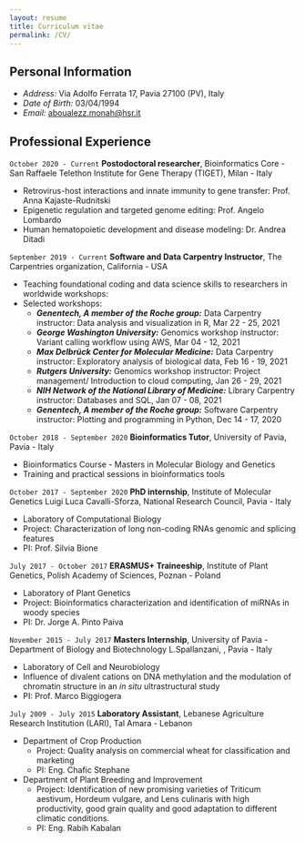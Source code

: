 ```yaml
---
layout: resume
title: Curriculum vitae
permalink: /CV/
---
```


## Personal Information

- _Address:_ Via Adolfo Ferrata 17, Pavia 27100 (PV), Italy
- _Date of Birth:_ 03/04/1994
- _Email:_ <span style="color:red"> aboualezz.monah@hsr.it </span>


## Professional Experience

`October 2020 - Current`
__Postodoctoral researcher__, Bioinformatics Core - San Raffaele Telethon Institute for Gene Therapy (TIGET), Milan - Italy   
   - Retrovirus-host interactions and innate immunity to gene transfer: Prof. Anna Kajaste-Rudnitski
   - Epigenetic regulation and targeted genome editing: Prof. Angelo Lombardo
   - Human hematopoietic development and disease modeling: Dr. Andrea Ditadi

  

`September 2019 - Current`
__Software and Data Carpentry Instructor__, The Carpentries organization, California - USA 

- Teaching foundational coding and data science skills to researchers in worldwide workshops:
- Selected workshops:
  - ***Genentech, A member of the Roche group:*** Data Carpentry instructor: Data analysis and visualization in R, Mar 22 - 25, 2021
  - ***George Washington University:*** Genomics workshop instructor: Variant calling workflow using AWS, Mar 04 - 12, 2021
  - ***Max Delbrück Center for Molecular Medicine:*** Data Carpentry instructor: Exploratory analysis of biological data, Feb 16 - 19, 2021
  - ***Rutgers University:*** Genomics workshop instructor: Project management/ Introduction to cloud computing, Jan 26 - 29, 2021
  - ***NIH Network of the National Library of Medicine:*** Library Carpentry instructor: Databases and SQL, Jan 07 - 08, 2021
  - ***Genentech, A member of the Roche group:*** Software Carpentry instructor: Plotting and programming in Python, Dec 14 - 17, 2020

  

`October 2018 - September 2020`
__Bioinformatics Tutor__, University of Pavia, Pavia - Italy
   - Bioinformatics Course - Masters in Molecular Biology and Genetics
   - Training and practical sessions in bioinformatics tools

  

`October 2017 - September 2020`
__PhD internship__, Institute of Molecular Genetics Luigi Luca Cavalli-Sforza, National Research Council, Pavia - Italy
   - Laboratory of Computational Biology
   - Project: Characterization of long non-coding RNAs genomic and splicing features
   - PI: Prof. Silvia Bione

  
  
`July 2017 - October 2017`
__ERASMUS+ Traineeship__, Institute of Plant Genetics, Polish Academy of Sciences, Poznan - Poland

- Laboratory of Plant Genetics
- Project: Bioinformatics characterization and identification of miRNAs in woody species
- PI: Dr. Jorge A. Pinto Paiva



`November 2015 - July 2017`
__Masters Internship__, University of Pavia - Department of Biology and Biotechnology L.Spallanzani, , Pavia - Italy

- Laboratory of Cell and Neurobiology
- Influence of divalent cations on DNA methylation and the modulation of chromatin structure in an _in situ_ ultrastructural study
- PI: Prof. Marco Biggiogera



`July 2009 - July 2015`
__Laboratory Assistant__, Lebanese Agriculture Research Institution (LARI), Tal Amara - Lebanon

- Department of Crop Production
    - Project: Quality analysis on commercial wheat for classification and marketing
    - PI: Eng. Chafic Stephane
- Department of Plant Breeding and Improvement
    - Project: Identification of new promising varieties of Triticum aestivum, Hordeum vulgare, and Lens culinaris with high productivity, good grain quality and good adaptation to different climatic conditions.
    - PI: Eng. Rabih Kabalan
